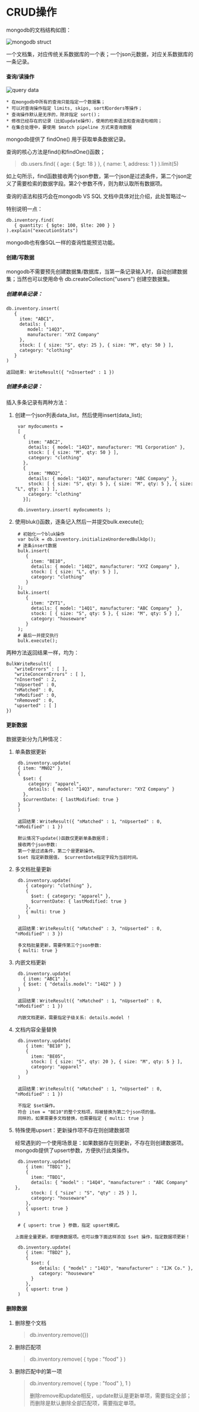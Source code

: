 
CRUD操作
======
mongodb的文档结构如图：

![mongodb struct](http://docs.mongodb.org/manual/_images/crud-annotated-collection.png)

一个文档集，对应传统关系数据库的一个表；一个json元数据，对应关系数据库的一条记录。

#### **查询/读操作**

![query data](http://docs.mongodb.org/manual/_images/crud-query-stages.png)

	* 在mongodb中所有的查询只能指定一个数据集；
	* 可以对查询操作指定 limits, skips, sort和orders等操作；
	* 查询操作默认是无序的，除非指定 sort()；
	* 修改已经存在的记录（比如update操作），使用的检索语法和查询语句相同；
	* 在集合处理中，要使用 $match pipeline 方式来查询数据

mongodb提供了 findOne() 用于获取单条数据记录。

查询的核心方法是find()和findOne()函数；
> db.users.find( { age: { $gt: 18 } }, { name: 1, address: 1 } ).limit(5)

如上句所示，find函数接收两个json参数，第一个json是过滤条件，第二个json定义了需要检索的数据字段。第2个参数不传，则为默认取所有数据项。

查询的语法和技巧会在mongodb VS SQL 文档中具体对比介绍，此处暂略过〜

特别说明一点：

	db.inventory.find(
	   { quantity: { $gte: 100, $lte: 200 } }
	).explain("executionStats")

mongodb也有像SQL一样的查询性能预览功能。

#### **创建/写数据**

mongodb不需要预先创建数据集/数据库，当第一条记录输入时，自动创建数据集；当然也可以使用命令 db.createCollection("users") 创建空数据集。

##### 创建单条记录：
	
	db.inventory.insert(
	   {
	     item: "ABC1",
	     details: {
	        model: "14Q3",
	        manufacturer: "XYZ Company"
	     },
	     stock: [ { size: "S", qty: 25 }, { size: "M", qty: 50 } ],
	     category: "clothing"
	   }
	)
	
    返回结果: WriteResult({ "nInserted" : 1 })
	

##### 创建多条记录：

插入多条记录有两种方法：

1. 创建一个json列表data\_list，然后使用insert(data\_list);

		var mydocuments =
	    [
	      {
	        item: "ABC2",
	        details: { model: "14Q3", manufacturer: "M1 Corporation" },
	        stock: [ { size: "M", qty: 50 } ],
	        category: "clothing"
	      },
	      {
	        item: "MNO2",
	        details: { model: "14Q3", manufacturer: "ABC Company" },
	        stock: [ { size: "S", qty: 5 }, { size: "M", qty: 5 }, { size: "L", qty: 1 } ],
	        category: "clothing"
	      }];
	      
	    db.inventory.insert( mydocuments );

2. 使用bluk()函数，逐条记入然后一并提交bulk.execute();
		
		# 初始化一个bluk操作
		var bulk = db.inventory.initializeUnorderedBulkOp();
		# 逐条insert数据
		bulk.insert(
		   {
		     item: "BE10",
		     details: { model: "14Q2", manufacturer: "XYZ Company" },
		     stock: [ { size: "L", qty: 5 } ],
		     category: "clothing"
		   }
		);
		bulk.insert(
		   {
		     item: "ZYT1",
		     details: { model: "14Q1", manufacturer: "ABC Company"  },
		     stock: [ { size: "S", qty: 5 }, { size: "M", qty: 5 } ],
		     category: "houseware"
		   }
		);
		# 最后一并提交执行
		bulk.execute();

两种方法返回结果一样，均为：

	BulkWriteResult({
	   "writeErrors" : [ ],
	   "writeConcernErrors" : [ ],
	   "nInserted" : 2,
	   "nUpserted" : 0,
	   "nMatched" : 0,
	   "nModified" : 0,
	   "nRemoved" : 0,
	   "upserted" : [ ]
	})


#### **更新数据**
数据更新分为几种情况：

1. 单条数据更新

		db.inventory.update(
	    { item: "MNO2" },
	    {
	      $set: {
	        category: "apparel",
	        details: { model: "14Q3", manufacturer: "XYZ Company" }
	      },
	      $currentDate: { lastModified: true }
	    }
		)
		
		返回结果：WriteResult({ "nMatched" : 1, "nUpserted" : 0, "nModified" : 1 })
		
		默认情况下update()函数仅更新单条数据项；
		接收两个json参数: 
		第一个是过滤条件，第二个是更新操作。 
		$set 指定新数据值， $currentDate指定字段为当前时间。

2. 多文档批量更新

		db.inventory.update(
		   { category: "clothing" },
		   {
		     $set: { category: "apparel" },
		     $currentDate: { lastModified: true }
		   },
		   { multi: true }
		)
		
		返回结果：WriteResult({ "nMatched" : 3, "nUpserted" : 0, "nModified" : 3 })
		
		多文档批量更新，需要传第三个json参数:
		{ multi: true }

3. 内嵌文档更新

		db.inventory.update(
		  { item: "ABC1" },
		  { $set: { "details.model": "14Q2" } }
		)
		
		返回结果：WriteResult({ "nMatched" : 1, "nUpserted" : 0, "nModified" : 1 })
			
		内嵌文档更新，需要指定子级关系: details.model ！

4. 文档内容全量替换

		db.inventory.update(
		   { item: "BE10" },
		   {
		     item: "BE05",
		     stock: [ { size: "S", qty: 20 }, { size: "M", qty: 5 } ],
		     category: "apparel"
		   }
		)
		
		返回结果：WriteResult({ "nMatched" : 1, "nUpserted" : 0, "nModified" : 1 })
		
		不指定 $set操作。
		符合 item = "BE10"的整个文档项，将被替换为第二个json项的值。
		同样的，如果需要多文档替换，也需要指定 { multi: true }


5. 特殊使用upsert：更新操作项不存在则创建数据项

	经常遇到的一个使用场景是：如果数据存在则更新，不存在则创建数据项。
mongodb提供了upsert参数，方便执行此类操作。

		db.inventory.update(
		   { item: "TBD1" },
		   {
		     item: "TBD1",
		     details: { "model" : "14Q4", "manufacturer" : "ABC Company" },
		     stock: [ { "size" : "S", "qty" : 25 } ],
		     category: "houseware"
		   },
		   { upsert: true }
		)
		
	    # { upsert: true } 参数，指定 upsert模式。
	   
	   上面是全量更新，即替换数据项。也可以像下面这样添加 $set 操作，指定数据项更新！
	       
		db.inventory.update(
		   { item: "TBD2" },
		   {
		     $set: {
		        details: { "model" : "14Q3", "manufacturer" : "IJK Co." },
		        category: "houseware"
		     }
		   },
		   { upsert: true }
		)
		

#### **删除数据**

1. 删除整个文档 

	> db.inventory.remove({})

2. 删除匹配项
	
	> db.inventory.remove( { type : "food" } )

3. 删除匹配中的第一项

	> db.inventory.remove( { type : "food" }, 1 )
	>
	> 删除remove和update相反，update默认是更新单项，需要指定全部；
	而删除是默认删除全部匹配项，需要指定单项。

